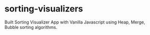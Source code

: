 # sorting-visualizers

Built Sorting Visualizer App with Vanilla Javascript using Heap, Merge, Bubble sorting algorithms.
